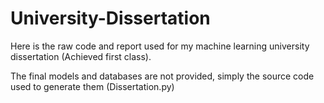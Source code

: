 # University-Dissertation
Here is the raw code and report used for my machine learning university dissertation (Achieved first class).

The final models and databases are not provided, simply the source code used to generate them (Dissertation.py)
